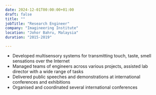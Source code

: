 ```yaml
---
date: 2024-12-01T00:00:00+01:00
draft: false
title: ""
jobTitle: "Research Engineer"
company: "Imagineering Institute"
location: "Johor Bahru, Malaysia"
duration: "2015-2019"

---
```

-	Developed multisensory systems for transmitting touch, taste, smell sensations over the Internet
-	Managed teams of engineers across various projects, assisted lab director with a wide range of tasks
-	Delivered public speeches and demonstrations at international conferences and exhibitions 
-	Organised and coordinated several international conferences
